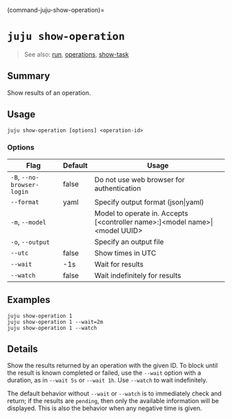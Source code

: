 (command-juju-show-operation)=
# `juju show-operation`
> See also: [run](#run), [operations](#operations), [show-task](#show-task)

## Summary
Show results of an operation.

## Usage
```juju show-operation [options] <operation-id>```

### Options
| Flag | Default | Usage |
| --- | --- | --- |
| `-B`, `--no-browser-login` | false | Do not use web browser for authentication |
| `--format` | yaml | Specify output format (json&#x7c;yaml) |
| `-m`, `--model` |  | Model to operate in. Accepts [&lt;controller name&gt;:]&lt;model name&gt;&#x7c;&lt;model UUID&gt; |
| `-o`, `--output` |  | Specify an output file |
| `--utc` | false | Show times in UTC |
| `--wait` | -1s | Wait for results |
| `--watch` | false | Wait indefinitely for results |

## Examples

    juju show-operation 1
    juju show-operation 1 --wait=2m
    juju show-operation 1 --watch


## Details

Show the results returned by an operation with the given ID.
To block until the result is known completed or failed, use
the `--wait` option with a duration, as in `--wait 5s` or `--wait 1h`.
Use `--watch` to wait indefinitely.

The default behavior without `--wait` or `--watch` is to immediately check and return;
if the results are `pending`, then only the available information will be
displayed.  This is also the behavior when any negative time is given.